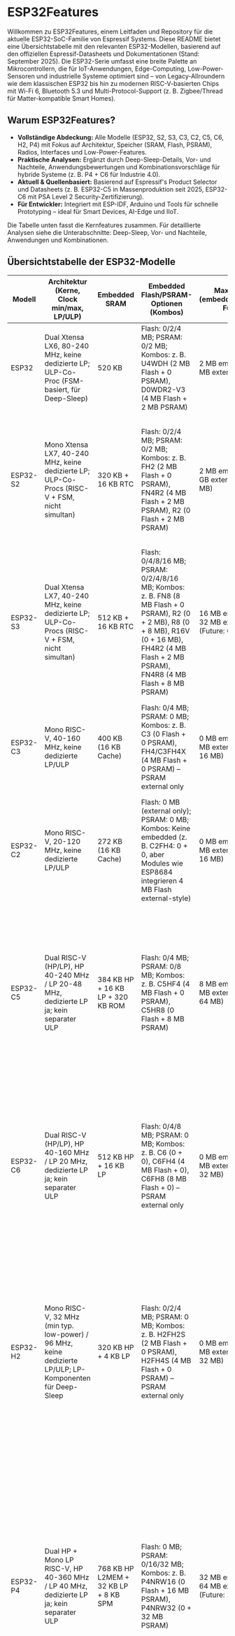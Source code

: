 # ESP32Features
Willkommen zu ESP32Features, einem  Leitfaden und Repository für die aktuelle ESP32-SoC-Familie von Espressif Systems. Diese README bietet eine Übersichtstabelle mit den relevanten ESP32-Modellen, basierend auf den offiziellen Espressif-Datasheets und Dokumentationen (Stand: September 2025). Die ESP32-Serie umfasst eine breite Palette an Mikrocontrollern, die für IoT-Anwendungen, Edge-Computing, Low-Power-Sensoren und industrielle Systeme optimiert sind – von Legacy-Allroundern wie dem klassischen ESP32 bis hin zu modernen RISC-V-basierten Chips mit Wi-Fi 6, Bluetooth 5.3 und Multi-Protocol-Support (z. B. Zigbee/Thread für Matter-kompatible Smart Homes).

## Warum ESP32Features?

- **Vollständige Abdeckung:** Alle Modelle (ESP32, S2, S3, C3, C2, C5, C6, H2, P4) mit Fokus auf Architektur, Speicher (SRAM, Flash, PSRAM), Radios, Interfaces und Low-Power-Features.
- **Praktische Analysen:** Ergänzt durch Deep-Sleep-Details, Vor- und Nachteile, Anwendungsbewertungen und Kombinationsvorschläge für hybride Systeme (z. B. P4 + C6 für Industrie 4.0).
- **Aktuell & Quellenbasiert:** Basierend auf Espressif's Product Selector und Datasheets (z. B. ESP32-C5 in Massenproduktion seit 2025, ESP32-C6 mit PSA Level 2 Security-Zertifizierung).
- **Für Entwickler:** Integriert mit ESP-IDF, Arduino und Tools für schnelle Prototyping – ideal für Smart Devices, AI-Edge und IIoT.

Die Tabelle unten fasst die Kernfeatures zusammen. Für detaillierte Analysen siehe die Unterabschnitte: Deep-Sleep, Vor- und Nachteile, Anwendungen und Kombinationen.

## Übersichtstabelle der ESP32-Modelle

| Modell     | Architektur (Kerne, Clock min/max, LP/ULP) | Embedded SRAM | Embedded Flash/PSRAM-Optionen (Kombos) | Max PSRAM (embedded/external, Future) | Max Flash (embedded/external, Future) | Radio (Varianten)                          | Interfaces (Auswahl: Anzahl, Typ) |
|------------|--------------------------------------------|---------------|----------------------------------------|---------------------------------------|---------------------------------------|--------------------------------------------|-----------------------------------|
| ESP32     | Dual Xtensa LX6, 80-240 MHz, keine dedizierte LP; ULP-Co-Proc (FSM-basiert, für Deep-Sleep) | 520 KB       | Flash: 0/2/4 MB; PSRAM: 0/2 MB; Kombos: z. B. U4WDH (2 MB Flash + 0 PSRAM), D0WDR2-V3 (4 MB Flash + 2 MB PSRAM) | 2 MB embedded / 8 MB external        | 4 MB embedded / 16 MB external       | Wi-Fi 2.4 GHz (802.11 b/g/n), BT 4.2 (BR/EDR + LE) | 34 GPIOs; 4 SPI; 2 I2S; 2 I2C; 3 UART; Ethernet MAC; TWAI (CAN); ADC (18 ch., 12-bit); Touch (10); DAC (2, 8-bit) |
| ESP32-S2  | Mono Xtensa LX7, 40-240 MHz, keine dedizierte LP; ULP-Co-Procs (RISC-V + FSM, nicht simultan) | 320 KB + 16 KB RTC | Flash: 0/2/4 MB; PSRAM: 0/2 MB; Kombos: z. B. FH2 (2 MB Flash + 0 PSRAM), FN4R2 (4 MB Flash + 2 MB PSRAM), R2 (0 Flash + 2 MB PSRAM) | 2 MB embedded / 1 GB external (typ. 64 MB) | 4 MB embedded / 1 GB external (typ. 128 MB) | Wi-Fi 2.4 GHz (802.11 b/g/n)              | 43 GPIOs; 4 SPI; 1 I2S; 2 I2C; 2 UART; USB OTG (FS); LCD (2: SPI/I2S); Camera (DVP 8/16-bit); ADC (20 ch., 12-bit); DAC (2, 8-bit); Touch (14); RMT (4 ch.); LED PWM (8 ch.) |
| ESP32-S3  | Dual Xtensa LX7, 40-240 MHz, keine dedizierte LP; ULP-Co-Procs (RISC-V + FSM, nicht simultan) | 512 KB + 16 KB RTC | Flash: 0/4/8/16 MB; PSRAM: 0/2/4/8/16 MB; Kombos: z. B. FN8 (8 MB Flash + 0 PSRAM), R2 (0 + 2 MB), R8 (0 + 8 MB), R16V (0 + 16 MB), FH4R2 (4 MB Flash + 2 MB PSRAM), FN4R8 (4 MB Flash + 8 MB PSRAM) | 16 MB embedded / 32 MB external (Future: 64 MB) | 16 MB embedded / 32 MB external (Future: 64 MB) | Wi-Fi 2.4 GHz (802.11 b/g/n), BT 5 (LE)   | 45 GPIOs; 4 SPI (2 mem., 2 gen.); 2 I2S; 2 I2C; 3 UART; USB OTG (FS); SD/MMC (2 slots); TWAI; LCD/Camera; ADC (20 ch., 12-bit); Touch (14); MCPWM; RMT; PCNT; LED PWM |
| ESP32-C3  | Mono RISC-V, 40-160 MHz, keine dedizierte LP/ULP | 400 KB (16 KB Cache) | Flash: 0/4 MB; PSRAM: 0 MB; Kombos: z. B. C3 (0 Flash + 0 PSRAM), FH4/C3FH4X (4 MB Flash + 0 PSRAM) – PSRAM external only | 0 MB embedded / 8 MB external (Future: 16 MB) | 4 MB embedded / 16 MB external       | Wi-Fi 2.4 GHz (802.11 b/g/n), BT 5 (LE)   | 22/16 GPIOs; 3 SPI; 1 I2S; 1 I2C; 2 UART; USB Serial/JTAG; TWAI; LED PWM (6 ch.); RMT (4 ch.); ADC (6 ch., 12-bit); Temp sensor |
| ESP32-C2  | Mono RISC-V, 20-120 MHz, keine dedizierte LP/ULP | 272 KB (16 KB Cache) | Flash: 0 MB (external only); PSRAM: 0 MB; Kombos: Keine embedded (z. B. C2FH4: 0 + 0, aber Modules wie ESP8684 integrieren 4 MB Flash external-style) | 0 MB embedded / 8 MB external (Future: 16 MB) | 0 MB embedded / 16 MB external       | Wi-Fi 2.4 GHz (802.11 b/g/n), BT 5 (LE) | 14 GPIOs; 2 SPI; 1 I2S; 1 I2C; 2 UART; LED PWM; GDMA; SAR ADC (6 ch.); Temp sensor; USB Serial |
| ESP32-C5  | Dual RISC-V (HP/LP), HP 40-240 MHz / LP 20-48 MHz, dedizierte LP ja; kein separater ULP | 384 KB HP + 16 KB LP + 320 KB ROM | Flash: 0/4 MB; PSRAM: 0/8 MB; Kombos: z. B. C5HF4 (4 MB Flash + 0 PSRAM), C5HR8 (0 Flash + 8 MB PSRAM) | 8 MB embedded / 32 MB external (Future: 64 MB) | 4 MB embedded / 32 MB external (Future: 64 MB) | Wi-Fi dual-band 6 (2.4/5 GHz, 802.11 a/b/g/n/ac/ax), BT LE 5 (Core 6.0), 802.15.4 (Zigbee 3.0 / Thread 1.4) | 29 GPIOs; 3 SPI; 1 I2S; 2 I2C (+1 LP); 3 UART (+1 LP); USB Serial/JTAG; 2 CAN FD; SDIO; LED PWM (6 ch.); MCPWM (6 ch.); RMT (4 ch.); PARLIO; PCNT (4); ADC (6 ch., 12-bit); Temp sensor; Analog Comparator (2 pads) |
| ESP32-C6  | Dual RISC-V (HP/LP), HP 40-160 MHz / LP 20 MHz, dedizierte LP ja; kein separater ULP | 512 KB HP + 16 KB LP | Flash: 0/4/8 MB; PSRAM: 0 MB; Kombos: z. B. C6 (0 + 0), C6FH4 (4 MB Flash + 0), C6FH8 (8 MB Flash + 0) – PSRAM external only | 0 MB embedded / 16 MB external (Future: 32 MB) | 8 MB embedded / 16 MB external (Future: 32 MB) | Wi-Fi 6 2.4 GHz (802.11 ax/b/g/n), BT 5.3 (LE + Mesh), 802.15.4 (Zigbee 3.0 / Thread 1.3) | 30/22 GPIOs; 3 SPI; 1 I2S; 2 I2C (+1 LP); 3 UART (+1 LP); USB Serial/JTAG; 2 TWAI; SDIO; LED PWM (6 ch.); MCPWM (3); RMT (4 ch.); PARLIO; PCNT (4); ADC (7 ch., 12-bit); Temp sensor; GDMA; ETM |
| ESP32-H2 | Mono RISC-V, 32 MHz (min typ. low-power) / 96 MHz, keine dedizierte LP/ULP; LP-Komponenten für Deep-Sleep | 320 KB HP + 4 KB LP | Flash: 0/2/4 MB; PSRAM: 0 MB; Kombos: z. B. H2FH2S (2 MB Flash + 0 PSRAM), H2FH4S (4 MB Flash + 0 PSRAM) – PSRAM external only | 0 MB embedded / 16 MB external (Future: 32 MB) | 4 MB embedded / 16 MB external (Future: 32 MB) | BT LE 5.3 (1/2 Mbps, Coded PHY, Long Range, Advertising Extensions), 802.15.4 (250 Kbps OQPSK, Thread/Zigbee 3.0/Matter) | 19 GPIOs; 2 SPI (Flash + gen.); 2 UART; 2 I2C; 1 I2S; RMT (2 tx/2 rx ch.); LED PWM (6 ch.); USB Serial/JTAG; TWAI (CAN); GDMA (3 tx/3 rx); PCNT; MCPWM; ADC (5 ch., 12-bit); Temp sensor; Timers (2 gen. 54-bit, 52-bit sys., 3 WDT) | 
| ESP32-P4  | Dual HP + Mono LP RISC-V, HP 40-360 MHz / LP 40 MHz, dedizierte LP ja; kein separater ULP | 768 KB HP L2MEM + 32 KB LP + 8 KB SPM | Flash: 0 MB; PSRAM: 0/16/32 MB; Kombos: z. B. P4NRW16 (0 Flash + 16 MB PSRAM), P4NRW32 (0 + 32 MB PSRAM) | 32 MB embedded / 64 MB external (Future: 128 MB) | 0 MB embedded / 64 MB external (Future: 128 MB) | Keine integrierten Radios (MCU-fokussiert, external möglich) | 55 GPIOs (16 LP); 4 SPI (+1 LP); 3 I2S (+1 LP); 3 I2C (+1 Analog +1 I3C); 6 UART (5 HP +1 LP); USB HS/FS OTG + Serial/JTAG; Ethernet (10/100 RMII); 3 TWAI; SD/MMC; LED PWM (8 ch.); MCPWM (2); RMT (8 ch.); PARLIO; Touch (14); 2 ADC; VAD; Image: JPEG Codec, ISP, H.264 Encoder, MIPI CSI/DSI (2-lane), LCD/Camera | 

### Hinweise zur Tabelle:

- **Architektur:** Berücksichtigt Kerne (HP/LP), Clock-Ranges und Low-Power-Features (ULP/LP).
- **Speicher:** Embedded-Optionen mit Varianten-Kombos; Max-Werte inkl. Future-Support (z. B. bis 128 MB bei P4).
- **Radios:** Alle Varianten, inkl. Multi-Protocol (z. B. Wi-Fi 6 bei C5/C6, 802.15.4 bei C5/C6/H2 für Matter).
- **Interfaces:** Wichtige Peripherie mit Anzahlen; fokussiert auf GPIOs, Wireless-Relevanz und Spezialfeatures (z. B. MIPI bei P4).
- **Quellen:** Direkt aus Espressif-Datasheets; keine neuen Modelle jenseits der Liste (Stand 2025, z. B. C5 in Massenproduktion).

## Deep sleep

### Details

Alle ESP32-Modelle (ESP32, S2, S3, C3, C2, C5, C6, P4) unterstützen Deep-Sleep-Modus, und in den meisten Fällen sind speziellen Speicher (RTC SRAM oder vergleichbar) nutzbar, um Daten währened des Deep-Sleeps zu sichern. Allerdings gibt es Unterschiede in der Architektur (RTC SRAM, LP SRAM, oder andere Mechanismen), die beeinflussen, wie und welcher Speicher für diesen Zweck genutzt wird. 

### Übersicht: Deep-Sleep und Speicher zum Sichern von Daten

**Deep-Sleep-Modus:** Alle Modelle können in Deep-Sleep gehen, wodurch der Hauptprozessor (HP-Core) und die meisten Peripherien abgeschaltet werden, um Strom zu sparen. Bestimmte Speicherbereiche bleiben aktiv, um Daten zu sichern oder einfache Aufgaben auszuführen.

**RTC SRAM**: In Modellen ohne dedizierten LP-Core (ESP32, S2, S3, teilweise C3) ist der RTC SRAM der Hauptspeicher, der im Deep-Sleep aktiv bleibt, um Daten zu sichern oder ULP-Co-Prozessor-Code auszuführen.

**LP SRAM**: In Modellen mit dediziertem LP-Core (C5, C6, P4) übernimmt der LP SRAM oft diese Rolle, da der LP-Core im Deep-Sleep aktiv bleiben kann und eigene Daten/Code speichert. Beim H2 gibt es 4 KB LP SRAM, aber ohne LP-Core, nur für Datenspeicherung und LP-Peripherie.

**Spezialfälle:** C2 hat keinen dedizierten RTC SRAM oder LP SRAM, aber es gibt einen kleinen RTC-Bereich (nicht explizit spezifiziert), der ähnliche Funktionen bietet. C3 hat eingeschränkte Optionen. H2 ist für ultra-niedrigen Verbrauch (7 μA Deep-Sleep) optimiert, mit LP SRAM für passive Speicherung.


### Modell-spezifische Details

#### ESP32:

- **Deep-Sleep:** Ja, unterstützt.
- **Speicher:** 520 KB SRAM, davon ein Teil (nicht separat als "RTC SRAM" spezifiziert, aber ca. 8 KB im RTC-Domain) bleibt im Deep-Sleep aktiv. Der ULP-Co-Prozessor (FSM-basiert) kann darauf zugreifen, um Daten zu sichern oder einfache Aufgaben auszuführen.
- **Nutzung:** Sicherung von Variablen im RTC-Speicherbereich (via RTC-Speicher-API) z. B. Zustandsdaten, Zähler, oder Sensorwerte. Der ULP kann diese Daten verarbeiten.
- **Limit:** Begrenzter Speicher im Vergleich zu neueren Modellen; ULP ist nicht so flexibel wie ein LP-Core.


#### ESP32-S2:

- **Deep-Sleep:** Ja, unterstützt.
- **Speicher:** 16 KB RTC SRAM explizit im Datasheet, bleibt im Deep-Sleep aktiv. Zwei ULP-Co-Procs (RISC-V + FSM, nicht simultan) können darauf zugreifen.
- **Nutzung:** RTC SRAM kann für Daten (z. B. Zustände, Konfigurationsdaten) genutzt werden. Der RISC-V-ULP erlaubt komplexere Berechnungen als beim klassischen ESP32.
- **Limit:** 16 KB ist nicht riesig, aber ausreichend für die meisten Sensor- oder Zustandsdaten.


#### ESP32-S3:

- **Deep-Sleep:** Ja, unterstützt.
- **Speicher:** 16 KB RTC SRAM, bleibt im Deep-Sleep aktiv. ULP-Co-Procs (RISC-V + FSM) können diesen Speicher nutzen.
- **Nutzung:** Ähnlich wie S2, ideal für Daten wie Konfigurationen, Sensorwerte, oder kleine Zustandsmaschinen. Der ULP-RISC-V ist programmierbar für komplexere Deep-Sleep-Logik.
- **Limit:** Wie S2, 16 KB RTC SRAM begrenzt die Datenmenge.


#### ESP32-C3:

- **Deep-Sleep:** Ja, unterstützt.
- **Speicher:** Kein expliziter RTC SRAM, aber ein Teil der 400 KB SRAM (ca. 8 KB im RTC-Domain, ähnlich ESP32) bleibt im Deep-Sleep aktiv. Kein ULP-Co-Prozessor, daher kein Programmieren im Deep-Sleep.
- **Nutzung:** Du kannst Daten im RTC-Bereich sichern (via ESP-IDF RTC-Speicher-APIs), aber ohne ULP nur statische Speicherung, keine aktive Verarbeitung.
- **Limit:** Kein ULP oder LP-Core schränkt die Flexibilität ein; kleinerer Speicherbereich.


#### ESP32-C2:

- **Deep-Sleep:** Ja, unterstützt.
- **Speicher:** Kein expliziter RTC SRAM oder LP SRAM. Ein kleiner RTC-Bereich (nicht im Datasheet quantifiziert, geschätzt <8 KB) bleibt aktiv, ähnlich wie bei C3.
- **Nutzung:** Begrenzte Datenspeicherung im RTC-Bereich möglich (z. B. Zustandsvariablen), aber keine aktive Verarbeitung, da kein ULP oder LP-Core.
- **Limit:** Sehr eingeschränkt, da kein dedizierter Speicher oder Co-Prozessor vorhanden.


#### ESP32-C5:

- **Deep-Sleep:** Ja, unterstützt (HP-Core aus, LP-Core kann aktiv bleiben).
- **Speicher:** 16 KB LP SRAM für den dedizierten LP-Core (RISC-V), bleibt im Deep-Sleep aktiv. Kein separater RTC SRAM, da der LP-Core diese Aufgaben übernimmt.
- **Nutzung:** LP SRAM kann für Daten und Code des LP-Cores genutzt werden, der im Deep-Sleep läuft. Ideal für komplexe Low-Power-Logik oder Datenspeicherung.
- **Limit:** 16 KB LP SRAM ist ausreichend, aber nicht riesig; LP-Core bietet mehr Flexibilität als ULP.


#### ESP32-C6:

- **Deep-Sleep:** Ja, unterstützt (ähnlich wie C5).
- **Speicher:** 16 KB LP SRAM für den LP-Core, bleibt im Deep-Sleep aktiv. Kein separater RTC SRAM.
- **Nutzung:** Wie C5, LP SRAM für Daten/Code des LP-Cores, geeignet für komplexe Deep-Sleep-Aufgaben.
- **Limit:** 16 KB LP SRAM, aber flexibler durch LP-Core.


#### ESP32-H2: 

- **Deep-Sleep:** Ja, unterstützt (optimiert für ultra-niedrigen Verbrauch, 7 μA).
- **Speicher:** 4 KB LP SRAM, bleibt im Deep-Sleep aktiv. Kein separater RTC SRAM oder dedizierter LP-Core.
- **Nutzung:** LP SRAM für passive Datenspeicherung (z. B. Zustandsvariablen, Sensor-Daten) im Deep-Sleep; LP-Peripherie (z. B. Timer, Sensoren) unterstützt einfache Aufgaben.
- **Limit:** 4 KB LP SRAM ist klein; kein LP-Core, daher keine komplexe Verarbeitung im Deep-Sleep.


#### ESP32-P4:

- **Deep-Sleep:** Ja, unterstützt (HP-Cores aus, LP-Core aktiv).
- **Speicher:** 32 KB LP SRAM für den LP-Core, bleibt im Deep-Sleep aktiv. Kein RTC SRAM, da LP-Core die Low-Power-Aufgaben übernimmt.
- **Nutzung:** LP SRAM für Daten und Code des LP-Cores, ideal für anspruchsvolle Low-Power-Anwendungen (z. B. Bildverarbeitung, Sensor-Logik).
- **Limit:** 32 KB ist großzügiger als bei C5/C6, keine wesentlichen Einschränkungen.

### Zusammenfassung

- Alle ESP32-Modelle unterstützen Deep-Sleep.
- RTC-Speicher (oder Äquivalent) zum Sichern von Daten bei allen Modellen
- **ESP32, S2, S3:** RTC SRAM (16 KB bei S2/S3, kleinerer Bereich beim klassischen ESP32) für Datenspeicherung, unterstützt durch ULP-Co-Procs.
- **C3, C2:** Kleiner RTC-Bereich (nicht explizit spezifiziert, <8 KB), nur für statische Datenspeicherung, kein ULP/LP-Core.
- **C5, C6, P4:** LP SRAM (16 KB bei C5/C6, 32 KB bei P4) für Datenspeicherung und LP-Core-Aufgaben, flexibler als RTC SRAM.
- Unterschiede: Modelle mit ULP (ESP32, S2, S3) oder LP-Core (C5, C6, P4) bieten mehr Flexibilität, da sie im Deep-Sleep aktiv Code ausführen können. C3 und C2 sind eingeschränkt (nur Speicherung, keine Verarbeitung).
- **C5, C6, P4** können zusätzlich den LP-Core nutzen, um **im Deep-Sleep** aktiv zu sein.

## Gründliche Bewertung jedes Modells

Basierend auf den offiziellen Espressif-Datasheets (Stand September 2025) und den gesammelten Details aus den Quellen wird jedes ESP32-Modell hinsichtlich seiner Vor- und Nachteile analysiert. Der Fokus liegt auf der **Schwerpunkt-Nutzbarkeit**, d.h. wie die Ausstattung (Architektur, Memory, Radios, Interfaces, Power) das Modell für bestimmte Anwendungsbereiche optimiert. Die Bewertung berücksichtigt Faktoren wie Leistung, Energieeffizienz, Kosten, Kompatibilität (z.B. RISC-V vs. Xtensa), Wireless-Optionen und Peripherie. Modelle mit RISC-V sind zukunftsorientiert (besser für Open-Source), während Xtensa etabliert ist. Neuere Modelle (C-Serie, H2, P4) betonen Low-Power und Multi-Protocol (z.B. Matter), ältere (Classic, S2, S3) sind allgemeiner, aber verbrauchsintensiver.

#### ESP32
- **Schwerpunkt**: Allrounder für drahtlose Netzwerke und Legacy-Anwendungen; stark in Wi-Fi + BT Classic/LE-Kombinationen mit Ethernet/CAN.
- **Vorteile**: Dual-Core Xtensa für parallele Tasks (z.B. Wi-Fi + BT), etablierte Ökosystem (viel Code verfügbar), Ethernet MAC und TWAI (CAN) für industrielle Netzwerke, günstig und robust, ULP-Co-Proc für einfache Low-Power-Tasks.
- **Nachteile**: Höherer Stromverbrauch (Deep-Sleep ~10 μA, Active >100 mA), Xtensa-Architektur weniger zukunftsweisend (weniger Open-Source-Tools), kein Wi-Fi 6/BT 5, begrenzte Memory-Optionen (max 4 MB embedded Flash), veraltet (NRND für einige Varianten), kein dedizierter LP-Core.
- **Gesamtbewertung**: Gut für kostengünstige, etablierte Projekte mit gemischter Connectivity, aber nicht ideal für ultra-low-power oder moderne Protokolle.

#### ESP32-S2
- **Schwerpunkt**: USB- und Multimedia-fokussiert (LCD/Camera/Touch), für Wi-Fi-only Geräte mit Low-Power.
- **Vorteile**: USB OTG (FS) für HID/Storage, LCD/Camera-Interfaces für Displays, 14 Touch-Sensoren, ULP-Co-Procs (RISC-V + FSM) für flexible Deep-Sleep, große external Memory-Support (bis 1 GB), kompakt und energieeffizient für Wi-Fi-Apps.
- **Nachteile**: Kein BT, Mono-Core Xtensa (weniger Leistung), kein Ethernet/CAN, Touch nicht CS-zertifiziert (Einschränkungen in noisy Umgebungen), höherer Verbrauch als C-Serie (Deep-Sleep ~5-7 μA), veraltet im Vergleich zu S3.
- **Gesamtbewertung**: Stark für USB-basierte oder Display/Touch-Geräte (z.B. Smart Panels), aber limitiert ohne BT/Multi-Core.

#### ESP32-S3
- **Schwerpunkt**: AI und Multimedia (Vector/AI-Extensions, LCD/Camera), für Edge-Computing mit Wi-Fi/BT LE.
- **Vorteile**: Dual-Core Xtensa mit AI/DSP-Extensions (z.B. 128-bit Vector), USB OTG/SD für Storage, LCD/Camera für Video, ULP-Co-Procs für Low-Power, große Memory (bis 16 MB embedded PSRAM), BT 5 LE für moderne Apps.
- **Nachteile**: Kein Wi-Fi 6, höherer Verbrauch (Deep-Sleep ~7 μA, Active >100 mA), Xtensa statt RISC-V, ADC/Wi-Fi-Konflikte, teurer als C-Serie, kein 802.15.4.
- **Gesamtbewertung**: Ideal für AI/Multimedia (z.B. Voice/Image Recognition), aber nicht optimal für ultra-low-power oder Multi-Protocol-IoT.

#### ESP32-C3
- **Schwerpunkt**: Low-Cost Low-Power Wireless (Wi-Fi + BT LE), für einfache Sensoren.
- **Vorteile**: RISC-V Mono-Core (zukunftsweisend), Wi-Fi + BT 5 LE, TWAI (CAN), USB Serial/JTAG, günstig und kompakt, externe Memory bis 16 MB.
- **Nachteile**: Kein ULP/LP-Core (eingeschränkte Deep-Sleep-Verarbeitung, ~5 μA), begrenzte GPIOs (22/16), kein Ethernet/USB OTG, Mono-Core limitiert Leistung, einige Varianten EOL/NRND.
- **Gesamtbewertung**: Perfekt für kostengünstige, batteriebetriebene Sensoren, aber schwach in Multimedia/High-Perf.

#### ESP32-C2
- **Schwerpunkt**: Ultra-Low-Cost Minimalist für Low-Power Wireless.
- **Vorteile**: Sehr günstig und klein, RISC-V Mono-Core, Wi-Fi + BT 5 LE, Low-Power (Deep-Sleep <8 μA), externe Memory-Support.
- **Nachteile**: Kein embedded Flash/PSRAM (external only), wenige GPIOs (14), minimal Interfaces (kein USB OTG/Ethernet/CAN), kein ULP/LP-Core, begrenzte SRAM (272 KB).
- **Gesamtbewertung**: Für massenproduzierte, einfache Wireless-Geräte (z.B. Tags), aber zu limitiert für komplexe Apps.

#### ESP32-C5
- **Schwerpunkt**: Modern Multi-Protocol Wireless (Dual-Band Wi-Fi 6 + BT LE 5 + 802.15.4), für Low-Power IoT mit LP-Core.
- **Vorteile**: Dual-Band Wi-Fi 6 (2.4/5 GHz), BT LE 5 (inkl. Direction Finding), 802.15.4 (Zigbee/Thread), dedizierter LP-Core (RISC-V, bis 48 MHz), CAN FD, Low-Power (Deep-Sleep ~12 μA), RISC-V Dual-Core.
- **Nachteile**: Weniger GPIOs (29), begrenzte embedded Memory (4 MB Flash/8 MB PSRAM), höherer Preis, neu (weniger etabliert).
- **Gesamtbewertung**: Stark für smarte Home/IoT-Netzwerke (Matter-kompatibel), aber nicht für High-Perf ohne Wireless.

#### ESP32-C6
- **Schwerpunkt**: Low-Power Multi-Protocol (Wi-Fi 6 2.4GHz + BT 5.3 + 802.15.4), für Batterie-IoT mit LP-Core.
- **Vorteile**: Wi-Fi 6 (2.4 GHz), BT 5.3 (Mesh), 802.15.4 (Zigbee/Thread), dedizierter LP-Core (RISC-V, 20 MHz), Low-Power (Deep-Sleep 7 μA), RISC-V Dual-Core, TWAI.
- **Nachteile**: Kein 5 GHz Wi-Fi, begrenzte embedded PSRAM (external only), 30/22 GPIOs, kein USB OTG/Ethernet.
- **Gesamtbewertung**: Optimal für energieeffiziente Smart Devices (z.B. Sensor-Netzwerke), besser als C5 in Power, aber ohne Dual-Band.

#### ESP32-H2
- **Schwerpunkt**: Ultra-Low-Power Non-Wi-Fi Wireless (BT LE 5.3 + 802.15.4), für Thread/Zigbee/Matter.
- **Vorteile**: BT LE 5.3 (Long Range, Mesh), 802.15.4 (Zigbee/Thread), RISC-V Mono-Core (96 MHz), Ultra-Low-Power (Deep-Sleep 7 μA), USB Serial/JTAG, kompakt.
- **Nachteile**: Kein Wi-Fi, kleiner SRAM (320 KB + 4 KB LP), wenige GPIOs (19), kein dedizierter LP-Core (nur LP-Komponenten), begrenzte Interfaces.
- **Gesamtbewertung**: Ideal für batteriebetriebene Mesh-Netzwerke (z.B. Smart Lighting), aber ungeeignet für Wi-Fi-Apps.

#### ESP32-P4
- **Schwerpunkt**: High-Performance MCU ohne Radios, für AI/Multimedia (JPEG/H.264/MIPI) mit Wired Connectivity.
- **Vorteile**: Dual-HP + Mono-LP RISC-V (bis 360 MHz), AI/DSP-Extensions, Multimedia (JPEG Codec, H.264 Encoder, MIPI CSI/DSI), USB HS/FS OTG, Ethernet, 55 GPIOs (16 LP), große Memory (bis 32 MB embedded PSRAM), VAD/Touch.
- **Nachteile**: Keine integrierten Radios (external nötig), kein embedded Flash, höherer Verbrauch (Deep-Sleep 0.025 mA), teurer, neu (weniger Support).
- **Gesamtbewertung**: Perfekt für High-Perf Wired/AI-Geräte (z.B. HMI Panels), aber nicht für Wireless ohne Add-ons.

## Liste typischer Anwendungen

Nachfolgend sind 35 typische Anwendungen für ESP32-Modelle zusammengestellt, basierend auf Espressif-Empfehlungen (z.B. Smart Home, IoT, Industrial). Diese decken Bereiche wie Low-Power Sensoren, Multimedia, AI, Industrial und Wearables ab. Die Liste ist nummeriert und beschreibt kurz den Fokus.

1. Smart Home Hub (z.B. Zentrale Steuerung mit Multi-Protocol).
2. Wi-Fi Access Point/Extender (z.B. Netzwerk-Erweiterung).
3. Bluetooth Audio Device (z.B. Speaker/Headset).
4. Low-Power Sensor Node (z.B. Umweltsensor mit Batterie).
5. AI Edge Computing (z.B. Voice Recognition).
6. Security Camera (z.B. Video-Überwachung mit Streaming).
7. Wearable Fitness Tracker (z.B. Schrittzähler mit BT).
8. Industrial IoT Gateway (z.B. Daten-Sammlung mit CAN/Ethernet).
9. Zigbee/Thread Smart Lighting (z.B. Lampen-Steuerung).
10. USB HID Device (z.B. Maus/Tastatur).
11. Ethernet-Connected Controller (z.B. Wired Automation).
12. CAN-Bus Vehicle Monitor (z.B. Auto-Diagnose).
13. LCD Display Panel (z.B. HMI Interface).
14. Touch Screen Device (z.B. Bedienpanel).
15. Battery-Powered Remote Control (z.B. IR/Fernbedienung).
16. Matter-Compatible Smart Plug (z.B. Steckdose mit Multi-Protocol).
17. Wi-Fi 6 Mesh Network (z.B. Home Mesh).
18. Bluetooth Mesh Sensor Network (z.B. Gebäudemonitoring).
19. 802.15.4 Low-Power Mesh (z.B. Thread-Netzwerk).
20. Robotics Controller (z.B. Motor-Steuerung mit PWM).
21. Barcode Scanner (z.B. Image Processing).
22. Voice Assistant (z.B. Sprachsteuerung).
23. Secure IoT Device (z.B. mit Encryption/Boot).
24. Environmental Monitoring Station (z.B. Wetterstation).
25. SD Card Data Logger (z.B. Logging mit Storage).
26. PWM Motor Driver (z.B. DC-Motoren).
27. Analog Sensor Reader (z.B. Temp/Druck mit ADC).
28. Asset Tracking Tag (z.B. BT LE Beacon).
29. Smart Thermostat (z.B. Heizungssteuerung).
30. POS Terminal (z.B. Zahlungsterminal mit Display).
31. Service Robot Brain (z.B. Navigation mit AI).
32. Audio Streaming Device (z.B. Musik-Player).
33. Health Monitoring Wearable (z.B. Puls-Sensor).
34. Agricultural Sensor (z.B. Bodenfeuchte mit Low-Power).
35. Vending Machine Controller (z.B. Zahlung/Display).

### Bewertungstabelle

Die Tabelle bewertet die Eignung jedes Modells für die Anwendungen mit ++ (sehr gut, optimal), + (gut, machbar), 0 (neutral, mit Einschränkungen), - (schlecht, ungeeignet), -- (sehr schlecht, unmöglich). Bewertung basiert auf Ausstattung (z.B. Radios für Wireless, LP-Core für Low-Power, Interfaces für Multimedia). Optionaler Text in Klammern erklärt Schlüsselgründe.

| Anwendung | ESP32 | ESP32-S2 | ESP32-S3 | ESP32-C3 | ESP32-C2 | ESP32-C5 | ESP32-C6 | ESP32-H2 | ESP32-P4 |
|-----------|-------|----------|----------|----------|----------|----------|----------|----------|----------|
| 1. Smart Home Hub | ++ (Wi-Fi/BT + Ethernet) | + (Wi-Fi, aber kein BT) | ++ (AI/Multimedia + BT LE) | + (Low-Cost Wi-Fi/BT) | 0 (Minimal, aber Wi-Fi/BT) | ++ (Multi-Protocol Wi-Fi 6) | ++ (Wi-Fi 6 + 802.15.4) | + (802.15.4/BT, kein Wi-Fi) | + (High-Perf, aber externe Radios) |
| 2. Wi-Fi Access Point/Extender | ++ (Dual-Core Wi-Fi) | ++ (Wi-Fi + USB) | ++ (Wi-Fi + Memory) | + (Low-Power Wi-Fi) | + (Minimal Wi-Fi) | ++ (Dual-Band Wi-Fi 6) | ++ (Wi-Fi 6) | -- (Kein Wi-Fi) | - (Keine Radios) |
| 3. Bluetooth Audio Device | ++ (BT Classic/LE) | -- (Kein BT) | ++ (BT LE + I2S) | + (BT LE) | + (BT LE) | ++ (BT LE 5 + I2S) | ++ (BT 5.3 Mesh) | ++ (BT LE 5.3) | + (I2S/LP, aber externe BT) |
| 4. Low-Power Sensor Node | + (ULP, aber verbrauchsintensiv) | + (ULP-Co-Procs) | + (ULP-Co-Procs) | ++ (Low-Power RISC-V) | ++ (Ultra-Low-Cost/Power) | ++ (LP-Core + Low-Verbrauch) | ++ (LP-Core + 7μA Deep-Sleep) | ++ (Ultra-Low-Power 7μA) | + (LP-Core, aber kein Wireless) |
| 5. AI Edge Computing | + (Dual-Core) | 0 (Mono-Core) | ++ (Vector/AI Extensions) | - (Mono-Core, wenig SRAM) | -- (Minimal) | + (Dual-Core RISC-V) | + (Dual-Core) | - (Mono-Core, wenig SRAM) | ++ (AI/DSP Extensions) |
| 6. Security Camera | + (Wi-Fi/BT) | ++ (LCD/Camera + Wi-Fi) | ++ (LCD/Camera + AI) | 0 (Kein Camera-Interface) | - (Minimal Interfaces) | + (Wi-Fi 6, aber kein Camera) | + (Wi-Fi 6) | - (Kein Wi-Fi/Camera) | ++ (MIPI CSI/DSI + H.264) |
| 7. Wearable Fitness Tracker | + (BT + Touch) | + (Touch + Low-Power) | ++ (BT LE + Touch/AI) | ++ (BT LE + Low-Power) | ++ (Low-Power BT LE) | ++ (BT LE 5 + LP-Core) | ++ (BT 5.3 + LP-Core) | ++ (BT LE 5.3 Low-Power) | + (Touch + LP, aber groß) |
| 8. Industrial IoT Gateway | ++ (Ethernet/CAN + Dual-Core) | + (USB/TWAI) | ++ (TWAI + SD) | + (TWAI + Low-Cost) | 0 (Minimal) | ++ (CAN FD + Multi-Protocol) | ++ (TWAI + Wi-Fi 6) | + (802.15.4 + TWAI) | ++ (Ethernet + CAN) |
| 9. Zigbee/Thread Smart Lighting | 0 (Kein 802.15.4) | 0 (Kein 802.15.4) | 0 (Kein 802.15.4) | 0 (Kein 802.15.4) | 0 (Kein 802.15.4) | ++ (802.15.4 + Zigbee/Thread) | ++ (802.15.4 + Thread 1.3) | ++ (802.15.4 + Zigbee/Thread) | - (Keine Radios) |
| 10. USB HID Device | + (UART/USB Serial) | ++ (USB OTG FS) | ++ (USB OTG FS) | + (USB Serial) | + (USB Serial) | + (USB Serial) | + (USB Serial) | + (USB Serial) | ++ (USB HS/FS OTG) |
| 11. Ethernet-Connected Controller | ++ (Ethernet MAC) | - (Kein Ethernet) | - (Kein Ethernet) | - (Kein Ethernet) | - (Kein Ethernet) | - (Kein Ethernet) | - (Kein Ethernet) | - (Kein Ethernet) | ++ (Ethernet 10/100) |
| 12. CAN-Bus Vehicle Monitor | ++ (TWAI/CAN) | + (TWAI) | + (TWAI) | ++ (TWAI) | - (Kein CAN) | ++ (2x CAN FD) | ++ (2x TWAI) | + (TWAI) | ++ (3x TWAI) |
| 13. LCD Display Panel | + (I2S/SPI) | ++ (LCD Interface) | ++ (LCD/Camera) | 0 (Kein LCD) | - (Minimal) | 0 (Kein LCD) | 0 (Kein LCD) | 0 (Kein LCD) | ++ (MIPI DSI + LCD) |
| 14. Touch Screen Device | ++ (10 Touch) | ++ (14 Touch) | ++ (14 Touch) | - (Kein Touch) | - (Kein Touch) | - (Kein Touch) | - (Kein Touch) | - (Kein Touch) | ++ (14 Touch) |
| 15. Battery-Powered Remote | + (BT + Low-Power) | + (Wi-Fi + RMT) | + (BT LE) | ++ (BT LE Low-Power) | ++ (BT LE Minimal) | ++ (BT LE 5 LP-Core) | ++ (BT 5.3 LP-Core) | ++ (BT LE 5.3 Low-Power) | + (RMT + LP-Core) |
| 16. Matter-Compatible Smart Plug | + (Wi-Fi/BT) | + (Wi-Fi) | + (Wi-Fi/BT LE) | + (Wi-Fi/BT LE) | + (Wi-Fi/BT LE) | ++ (Multi-Protocol) | ++ (Wi-Fi 6 + 802.15.4) | ++ (802.15.4/BT LE) | - (Keine Radios) |
| 17. Wi-Fi 6 Mesh Network | - (Kein Wi-Fi 6) | - (Kein Wi-Fi 6) | - (Kein Wi-Fi 6) | - (Kein Wi-Fi 6) | - (Kein Wi-Fi 6) | ++ (Dual-Band Wi-Fi 6) | ++ (Wi-Fi 6 2.4GHz) | -- (Kein Wi-Fi) | - (Keine Radios) |
| 18. Bluetooth Mesh Network | + (BT LE) | -- (Kein BT) | ++ (BT 5 LE Mesh) | + (BT 5 LE) | + (BT 5 LE) | ++ (BT LE 5) | ++ (BT 5.3 Mesh) | ++ (BT LE 5.3 Mesh) | - (Keine Radios) |
| 19. 802.15.4 Low-Power Mesh | - (Kein 802.15.4) | - (Kein 802.15.4) | - (Kein 802.15.4) | - (Kein 802.15.4) | - (Kein 802.15.4) | ++ (802.15.4) | ++ (802.15.4) | ++ (802.15.4) | - (Keine Radios) |
| 20. Robotics Controller | ++ (Dual-Core + PWM) | + (Mono-Core + PWM) | ++ (Dual-Core + MCPWM) | + (Mono-Core + PWM) | 0 (Minimal PWM) | ++ (MCPWM + Dual-Core) | ++ (MCPWM + Dual-Core) | + (MCPWM) | ++ (MCPWM + High-Perf) |
| 21. Barcode Scanner | + (Wi-Fi/BT) | ++ (Camera) | ++ (Camera + AI) | 0 (Kein Camera) | - (Kein Camera) | 0 (Kein Camera) | 0 (Kein Camera) | 0 (Kein Camera) | ++ (ISP + MIPI CSI) |
| 22. Voice Assistant | + (Dual-Core + I2S) | + (I2S + USB) | ++ (I2S + AI) | 0 (I2S, aber Mono) | 0 (I2S Minimal) | + (I2S + Dual-Core) | + (I2S + Dual-Core) | + (I2S) | ++ (VAD + I2S/LP) |
| 23. Secure IoT Device | ++ (Crypto Accel) | ++ (Crypto + Secure Boot) | ++ (Crypto + Secure Boot) | ++ (Crypto) | + (Crypto) | ++ (Crypto + XTS-AES) | ++ (Crypto + XTS-AES) | ++ (Crypto) | ++ (Crypto + DSA) |
| 24. Environmental Monitoring Station | + (ADC + Wireless) | + (ADC + Touch) | + (ADC + Touch) | ++ (ADC + Low-Power) | ++ (ADC + Low-Power) | ++ (ADC + LP-Core) | ++ (ADC + LP-Core) | ++ (ADC + Low-Power) | + (ADC + Touch) |
| 25. SD Card Data Logger | + (SPI) | + (SPI) | ++ (SD/MMC) | + (SPI) | + (SPI) | ++ (SDIO) | ++ (SDIO) | 0 (Kein SD) | ++ (SD/MMC) |
| 26. PWM Motor Driver | ++ (PWM) | ++ (LED PWM) | ++ (MCPWM) | ++ (LED PWM) | ++ (LED PWM) | ++ (MCPWM 6 ch.) | ++ (MCPWM 3 ch.) | ++ (LED PWM) | ++ (MCPWM 2) |
| 27. Analog Sensor Reader | ++ (ADC 18 ch.) | ++ (ADC 20 ch.) | ++ (ADC 20 ch.) | ++ (ADC 6 ch.) | ++ (ADC 6 ch.) | ++ (ADC 6 ch.) | ++ (ADC 7 ch.) | ++ (ADC 5 ch.) | ++ (2 ADC) |
| 28. Asset Tracking Tag | + (BT LE) | - (Kein BT) | + (BT LE) | ++ (BT LE Low-Power) | ++ (BT LE Low-Power) | ++ (BT LE 5 Direction) | ++ (BT 5.3) | ++ (BT LE 5.3 Long Range) | - (Keine Radios) |
| 29. Smart Thermostat | ++ (Wi-Fi/BT + Touch) | ++ (Wi-Fi + Touch) | ++ (Wi-Fi/BT + Touch) | + (Wi-Fi/BT) | + (Wi-Fi/BT) | ++ (Multi-Protocol) | ++ (Wi-Fi 6 + 802.15.4) | + (802.15.4/BT) | + (Touch, externe Radios) |
| 30. POS Terminal | + (Ethernet + Display) | ++ (USB + LCD) | ++ (SD + LCD) | 0 (Kein USB OTG) | - (Minimal) | 0 (Kein USB OTG) | 0 (Kein USB OTG) | 0 (Kein USB) | ++ (USB HS + SD/MMC) |
| 31. Service Robot Brain | ++ (Dual-Core + Ethernet) | + (Mono-Core + USB) | ++ (Dual-Core + AI) | + (Mono-Core) | - (Minimal) | ++ (Dual-Core + CAN) | ++ (Dual-Core) | + (Mono-Core) | ++ (High-Perf + AI) |
| 32. Audio Streaming Device | ++ (I2S + BT) | ++ (I2S + Wi-Fi) | ++ (I2S + BT LE) | + (I2S + BT LE) | + (I2S + BT LE) | ++ (I2S + BT LE 5) | ++ (I2S + BT 5.3) | ++ (I2S + BT LE 5.3) | ++ (I2S/LP + VAD) |
| 33. Health Monitoring Wearable | + (BT + ADC) | + (ADC + Touch) | ++ (BT LE + Touch/AI) | ++ (BT LE + ADC) | ++ (BT LE + ADC) | ++ (BT LE 5 + ADC) | ++ (BT 5.3 + ADC) | ++ (BT LE 5.3 + ADC) | + (ADC + Touch) |
| 34. Agricultural Sensor | + (Wi-Fi/BT + ADC) | + (Wi-Fi + ADC) | + (Wi-Fi/BT + ADC) | ++ (Wi-Fi/BT + Low-Power) | ++ (Wi-Fi/BT + Low-Power) | ++ (Multi-Protocol + ADC) | ++ (Wi-Fi 6 + ADC) | ++ (802.15.4/BT + ADC) | + (ADC, externe Radios) |
| 35. Vending Machine Controller | ++ (Ethernet + Display) | ++ (USB + LCD/Touch) | ++ (SD + LCD/Touch) | + (SPI) | 0 (Minimal) | + (SDIO) | + (SDIO) | 0 (Kein SD) | ++ (SD/MMC + Ethernet) |

### Sinnvolle Kombinationen von ESP32-Modellen

Basierend auf den vorherigen Analysen (Architektur, Radios, Interfaces, Vor-/Nachteile und Anwendungen) wurden potenzielle Kombinationen identifiziert, die die Stärken der Modelle ergänzen. Zum Beispiel kompensiert ein Modell ohne Radios (z. B. P4) durch ein Wireless-Modell (z. B. C6), oder ein Low-Power-Modell (z. B. H2) erweitert ein High-Perf-Modell (z. B. S3). Ich konzentriere mich auf sinnvolle Paare/Trios (nicht alle möglichen, da z. B. Classic + S2 redundant wären), priorisiere Komplementarität (z. B. Processing + Connectivity). Für jede Kombination: Beschreibung, warum sinnvoll, und Anwendungen (einfache bis anspruchsvolle, inkl. Industrie 4.0 mit Fokus auf Edge-Computing, Predictive Maintenance, Secure Gateways und Multi-Protocol-Netzwerken).

#### 1. ESP32-P4 + ESP32-C6
- **Beschreibung**: P4 als High-Perf-MCU (Dual-HP RISC-V bis 360 MHz, AI/DSP, Multimedia-Interfaces wie MIPI CSI/DSI, Ethernet, USB HS) kombiniert mit C6 als Wireless-Modul (Wi-Fi 6 2.4 GHz, BT 5.3 Mesh, 802.15.4 für Zigbee/Thread, dedizierter LP-Core für Low-Power).
- **Warum sinnvoll**: P4 fehlen Radios, C6 ergänzt mit Multi-Protocol-Wireless und LP-Core für energieeffiziente Edge-Tasks; gemeinsame RISC-V-Architektur erleichtert Software-Integration (z. B. via SPI/I2C/UART-Verbindung).
- **Anwendungen**:
  - Einfach: Smart Home Gateway (P4 für Display/USB-Processing, C6 für Wi-Fi/Thread-Connectivity).
  - Mittel: AR-Brille für Training (P4 für H.264-Encoding/MIPI-Kamera, C6 für BT-Mesh zu Sensoren).
  - Anspruchsvoll (Industrie 4.0): Predictive Maintenance-System in Fabriken (P4 für Edge-AI-Analyse von Vibrationen/Bildern, C6 für sichere Wireless-Übertragung zu Cloud; ermöglicht Echtzeit-Fehlererkennung in Maschinennetzwerken).

#### 2. ESP32-P4 + ESP32-C5
- **Beschreibung**: P4 (High-Perf MCU mit AI, Ethernet, USB HS/FS, große Memory) + C5 (Dual-Band Wi-Fi 6 2.4/5 GHz, BT LE 5, 802.15.4, LP-Core, CAN FD).
- **Warum sinnvoll**: C5 bietet Dual-Band Wi-Fi für höhere Bandbreite (z. B. Video-Streaming), P4 ergänzt mit Wired-Connectivity (Ethernet) und Multimedia-Processing; beide RISC-V-basiert für nahtlose Integration.
- **Anwendungen**:
  - Einfach: Video-Doorbell (P4 für JPEG/H.264, C5 für Wi-Fi-Upload).
  - Mittel: Smart Factory Monitor (P4 für VAD/Sprachsteuerung, C5 für Dual-Band-Netzwerk).
  - Anspruchsvoll (Industrie 4.0): Robotik-Steuerung in Automatisierungslinien (P4 für MCPWM-Motorsteuerung und AI-Navigation, C5 für CAN FD + Wi-Fi 6 zur Koordination mehrerer Roboter; unterstützt Echtzeit-Datenaggregation für Supply-Chain-Optimierung).

#### 3. ESP32-S3 + ESP32-C6
- **Beschreibung**: S3 (Dual Xtensa mit AI/Vector-Extensions, LCD/Camera, USB OTG, BT 5 LE) + C6 (Wi-Fi 6, BT 5.3, 802.15.4, LP-Core).
- **Warum sinnvoll**: S3 bringt AI/Multimedia, C6 erweitert auf Wi-Fi 6/802.15.4 für bessere IoT-Interoperabilität (z. B. Matter); ULP-Co-Procs von S3 + LP-Core von C6 für hybride Low-Power-Modi.
- **Anwendungen**:
  - Einfach: AI-Sprachassistent (S3 für Voice Recognition, C6 für Mesh-Connectivity).
  - Mittel: Sicherheitskamera-Netzwerk (S3 für Bildverarbeitung, C6 für Wi-Fi 6-Streaming).
  - Anspruchsvoll (Industrie 4.0): Qualitätskontrolle in Produktion (S3 für AI-basierte Defekterkennung via Camera, C6 für 802.15.4-Mesh zu Sensoren; ermöglicht adaptive Fertigung mit Echtzeit-Feedback).

#### 4. ESP32-S3 + ESP32-P4
- **Beschreibung**: S3 (AI/Multimedia, Wi-Fi/BT LE) + P4 (High-Perf RISC-V, MIPI CSI/DSI, Ethernet, VAD/Touch).
- **Warum sinnvoll**: S3 für Wireless/AI-Edge, P4 für erweiterte Processing/Multimedia (z. B. H.264-Encoder); Kombination für skalierbare Systeme mit Wired/Wireless-Hybrid.
- **Anwendungen**:
  - Einfach: Interaktives Display (S3 für Wi-Fi, P4 für Touch/LCD).
  - Mittel: VR-Trainingstool (S3 für BT LE-Sensoren, P4 für ISP/Bildverarbeitung).
  - Anspruchsvoll (Industrie 4.0): Augmented Reality für Wartung (S3 für Wi-Fi-Datenabruf, P4 für MIPI-Kamera und H.264-Streaming; unterstützt kollaborative AR in Fabriken für Remote-Assistance).

#### 5. ESP32-C6 + ESP32-H2
- **Beschreibung**: C6 (Wi-Fi 6, BT 5.3, 802.15.4, LP-Core) + H2 (BT LE 5.3 Long Range, 802.15.4, Ultra-Low-Power).
- **Warum sinnvoll**: Beide Multi-Protocol (802.15.4/BT), H2 für ultra-low-power Endnodes (7 μA Deep-Sleep), C6 als Gateway mit Wi-Fi; ideale Mesh-Erweiterung.
- **Anwendungen**:
  - Einfach: Smart Lighting Mesh (H2 für Lampen, C6 für Hub).
  - Mittel: Umweltsensor-Netzwerk (H2 für Batterie-Sensoren, C6 für Wi-Fi-Aggregation).
  - Anspruchsvoll (Industrie 4.0): Asset-Tracking in Lagern (H2 für Long-Range-Tags, C6 für Wi-Fi 6-Gateway; ermöglicht Echtzeit-Lokalisierung und Inventar-Management mit Predictive Analytics).

#### 6. ESP32-C3 + ESP32-P4
- **Beschreibung**: C3 (Low-Cost Wi-Fi/BT LE, TWAI, RISC-V) + P4 (High-Perf MCU, Ethernet, USB HS, große Memory).
- **Warum sinnvoll**: C3 als günstiger Sensor/Endgerät, P4 als zentraler Controller; RISC-V-Kompatibilität für Software-Reuse.
- **Anwendungen**:
  - Einfach: Low-Cost Sensor-Cluster (C3 für Daten-Sammlung, P4 für Verarbeitung).
  - Mittel: Secure Door Lock (C3 für BT LE, P4 für Encryption/USB).
  - Anspruchsvoll (Industrie 4.0): IIoT-Gateway für Maschinen (C3 für CAN-Bus-Sensoren, P4 für Ethernet + AI-basierte Anomalie-Erkennung; unterstützt sichere Datenaggregation in Cyber-Physical Systems).

#### 7. ESP32-C2 + ESP32-C6
- **Beschreibung**: C2 (Ultra-Low-Cost Minimalist, Wi-Fi/BT LE) + C6 (Multi-Protocol, LP-Core).
- **Warum sinnvoll**: C2 für massenhafte Endnodes (z. B. Tags), C6 als Hub mit erweiterter Connectivity; beide RISC-V und Low-Power.
- **Anwendungen**:
  - Einfach: Beacon-Netzwerk (C2 für Tags, C6 für Gateway).
  - Mittel: Batterie-Sensor-Array (C2 für Minimal-Sensoren, C6 für Mesh).
  - Anspruchsvoll (Industrie 4.0): Condition Monitoring in Supply Chains (C2 für kostengünstige Vibrations-Sensoren an Paletten, C6 für Wi-Fi 6/802.15.4-Übertragung; ermöglicht skalierbare Predictive Logistics).

#### 8. ESP32-S2 + ESP32-H2
- **Beschreibung**: S2 (Wi-Fi, USB OTG, LCD/Camera, Touch) + H2 (BT LE/802.15.4, Ultra-Low-Power).
- **Warum sinnvoll**: S2 für Wi-Fi/Multimedia, H2 für Low-Power Mesh; ergänzt S2's fehlendes BT/802.15.4.
- **Anwendungen**:
  - Einfach: Touch-Panel mit Mesh (S2 für Display, H2 für BT-Sensoren).
  - Mittel: Portable Scanner (S2 für Camera/USB, H2 für Long-Range BT).
  - Anspruchsvoll (Industrie 4.0): Handheld-Inspektionsgerät (S2 für LCD/Touch/Kamera, H2 für 802.15.4-Konnektivität zu Maschinen; unterstützt mobile Qualitätskontrolle mit Echtzeit-Daten-Sync).

#### 9. ESP32 (Classic) + ESP32-C5
- **Beschreibung**: Classic (Dual Xtensa, Ethernet, BT Classic/LE, CAN) + C5 (Dual-Band Wi-Fi 6, 802.15.4, LP-Core).
- **Warum sinnvoll**: Classic für Legacy-Compatibility (BT Classic/Ethernet), C5 für moderne Wireless; Hybrid für Upgrades.
- **Anwendungen**:
  - Einfach: Hybrid-Netzwerk (Classic für Ethernet, C5 für Wi-Fi 6).
  - Mittel: Vehicle Tracker (Classic für CAN, C5 für BT/802.15.4).
  - Anspruchsvoll (Industrie 4.0): Automotive IIoT (Classic für CAN-Bus in Fahrzeugen, C5 für Dual-Band Wi-Fi zu Cloud; ermöglicht Fleet-Management mit Predictive Maintenance).

#### 10. ESP32-C5 + ESP32-H2 + ESP32-P4 (Trio)
- **Beschreibung**: C5 (Dual-Band Wi-Fi 6/802.15.4), H2 (Low-Power Mesh), P4 (High-Perf Processing).
- **Warum sinnvoll**: Vollständiges System: H2 für Endnodes, C5 für Gateway-Wireless, P4 für Zentral-Computing; skalierbar für große Netzwerke.
- **Anwendungen**:
  - Einfach: Erweitertes Smart Home (H2 für Sensoren, C5 für Wi-Fi, P4 für Hub).
  - Mittel: Mesh-Surveillance (H2 für Tags, C5 für Streaming, P4 für AI).
  - Anspruchsvoll (Industrie 4.0): Smart Factory Ecosystem (H2 für batteriebetriebene Worker-Tags, C5 für Wi-Fi 6-Netzwerk, P4 für Edge-AI und Ethernet-Integration; ermöglicht autonome Optimierung von Produktionslinien mit Human-Machine-Collaboration).

Diese Kombinationen erweitern die Einzelstärken zu robusten Systemen, besonders in Industrie 4.0, wo Sicherheit, Skalierbarkeit und Echtzeit-Processing entscheidend sind. Für Implementierung: Verbinde via SPI/UART/I2C; ESP-IDF unterstützt Multi-Device-Setups.

## Referenzen & Weiterführendes

- ESP32 Series Datasheet (Version 4.3, abgerufen September 2025)
- ESP32-S2 Series Datasheet (Version 1.4, abgerufen September 2025)
- ESP32-S3 Series Datasheet (Version 1.3, abgerufen September 2025)
- ESP32-C3 Series Datasheet (Version 1.2, abgerufen September 2025)
- ESP32-C2 Technical Reference Manual (Version 1.0, abgerufen September 2025, Hinweis: Kein vollständiges Datasheet verfügbar, basierend auf Moduldaten wie ESP8684)
- ESP32-C5 Series Datasheet (Version 1.0, abgerufen September 2025)
- ESP32-C6 Series Datasheet (Version 1.1, abgerufen September 2025)
- ESP32-H2 Series Datasheet (Version 1.1, abgerufen September 2025)
- ESP32-P4 Series Datasheet (Version 0.7, abgerufen September 2025)
- Espressif Product Selector (abgerufen September 2025)-
- ESP32 Module Reference (WROOM/WROVER) (Version 2.0, abgerufen September 2025)
- ESP-IDF: Für Entwicklung mit allen Modellen.

- Beitrag: Pull Requests willkommen! Star & Fork für Updates.
- Lizenz: MIT.
  
